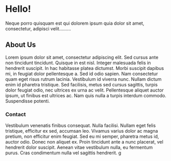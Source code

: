 # Hello!

Neque porro quisquam est qui dolorem ipsum quia dolor sit amet, consectetur, adipisci velit.........

## About Us

Lorem ipsum dolor sit amet, consectetur adipiscing elit. Sed cursus ante non tincidunt tincidunt. Quisque in est nisl. Integer malesuada felis in hendrerit suscipit. In hac habitasse platea dictumst. Morbi suscipit dapibus mi, in feugiat dolor pellentesque a. Sed id odio sapien. Nam consectetur quam eget risus rutrum lacinia. Vestibulum id viverra nunc. Nullam dictum enim id pharetra tristique. Sed facilisis, metus sed cursus sagittis, turpis dolor feugiat odio, nec ultrices ex urna ac velit. Pellentesque aliquet auctor ipsum, ut finibus est ultrices ac. Nam quis nulla a turpis interdum commodo. Suspendisse potenti.

### Contact

Vestibulum venenatis finibus consequat. Nulla facilisi. Nullam eget felis tristique, efficitur ex sed, accumsan leo. Vivamus varius dolor ac magna pretium, non efficitur enim feugiat. Sed eu mi semper, pharetra metus id, auctor odio. Donec non aliquet ex. Proin tincidunt ante a nunc placerat, vel hendrerit dolor suscipit. Aenean vitae vestibulum nulla, eu fermentum purus. Cras condimentum nulla vel sagittis hendrerit.
g